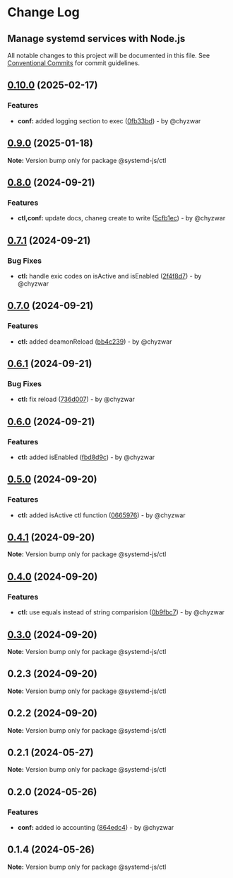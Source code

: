 # Change Log
## Manage systemd services with Node.js

All notable changes to this project will be documented in this file.
See [Conventional Commits](https://conventionalcommits.org) for commit guidelines.

## [0.10.0](https://github.com/systemd-js/systemd/compare/v0.9.0...v0.10.0) (2025-02-17)

### Features

* **conf:** added logging section to exec ([0fb33bd](https://github.com/systemd-js/systemd/commit/0fb33bdacc238878bc06a3d7235e28d4ec1e5083)) - by @chyzwar

## [0.9.0](https://github.com/systemd-js/systemd/compare/v0.8.0...v0.9.0) (2025-01-18)

**Note:** Version bump only for package @systemd-js/ctl

## [0.8.0](https://github.com/systemd-js/systemd/compare/v0.7.1...v0.8.0) (2024-09-21)

### Features

* **ctl,conf:** update docs, chaneg create to write ([5cfb1ec](https://github.com/systemd-js/systemd/commit/5cfb1ec46f88cc390ef53f4a9aa4445e8dd4593a)) - by @chyzwar

## [0.7.1](https://github.com/systemd-js/systemd/compare/v0.7.0...v0.7.1) (2024-09-21)

### Bug Fixes

* **ctl:** handle exic codes on isActive and isEnabled ([2f4f8d7](https://github.com/systemd-js/systemd/commit/2f4f8d7e146262508a0f0067af02d7d343c359ad)) - by @chyzwar

## [0.7.0](https://github.com/systemd-js/systemd/compare/v0.6.1...v0.7.0) (2024-09-21)

### Features

* **ctl:** added deamonReload ([bb4c239](https://github.com/systemd-js/systemd/commit/bb4c2397e63124761f5648eac43b2e9ee3485619)) - by @chyzwar

## [0.6.1](https://github.com/systemd-js/systemd/compare/v0.6.0...v0.6.1) (2024-09-21)

### Bug Fixes

* **ctl:** fix reload ([736d007](https://github.com/systemd-js/systemd/commit/736d0078339a4526e1a460d0a4c4f4e2e5061740)) - by @chyzwar

## [0.6.0](https://github.com/systemd-js/systemd/compare/v0.5.0...v0.6.0) (2024-09-21)

### Features

* **ctl:** added isEnabled ([fbd8d9c](https://github.com/systemd-js/systemd/commit/fbd8d9c46b28377d888c41c5e69c3c6aa7ac72dc)) - by @chyzwar

## [0.5.0](https://github.com/systemd-js/systemd/compare/v0.4.1...v0.5.0) (2024-09-20)

### Features

* **ctl:** added isActive ctl function ([0665976](https://github.com/systemd-js/systemd/commit/066597677d5bfc4c4a7fd6d00ba6a673a2fe1fec)) - by @chyzwar

## [0.4.1](https://github.com/systemd-js/systemd/compare/v0.4.0...v0.4.1) (2024-09-20)

**Note:** Version bump only for package @systemd-js/ctl

## [0.4.0](https://github.com/systemd-js/systemd/compare/v0.3.0...v0.4.0) (2024-09-20)

### Features

* **ctl:** use equals instead of string comparision ([0b9fbc7](https://github.com/systemd-js/systemd/commit/0b9fbc7de407e13827282e003f77f694bdea348a)) - by @chyzwar

## [0.3.0](https://github.com/systemd-js/systemd/compare/v0.2.3...v0.3.0) (2024-09-20)

**Note:** Version bump only for package @systemd-js/ctl

## 0.2.3 (2024-09-20)

**Note:** Version bump only for package @systemd-js/ctl

## 0.2.2 (2024-09-20)

**Note:** Version bump only for package @systemd-js/ctl

## 0.2.1 (2024-05-27)

**Note:** Version bump only for package @systemd-js/ctl

## 0.2.0 (2024-05-26)

### Features

* **conf:** added io accounting ([864edc4](https://github.com/chyzwar/systemd/commit/864edc416f5afe3cdeb29475d0e31a90f54d8aec)) - by @chyzwar

## 0.1.4 (2024-05-26)

**Note:** Version bump only for package @systemd-js/ctl
